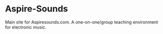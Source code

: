 Aspire-Sounds
=============

Main site for Aspiresounds.com. A one-on-one/group teaching environment for electronic music. 
